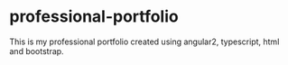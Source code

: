 # professional-portfolio
This is my professional portfolio created using angular2, typescript, html and bootstrap.
